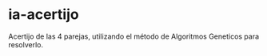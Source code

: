 # ia-acertijo
Acertijo de las 4 parejas, utilizando el método de Algoritmos Geneticos para resolverlo.
